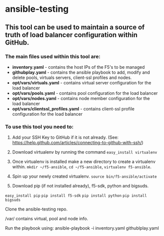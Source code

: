 # ansible-testing

## This tool can be used to maintain a source of truth of load balancer configuration within GitHub.

### The main files used within this tool are:

- **inventory.yaml** - contains the host IPs of the F5's to be managed
- **githubplay.yaml** - contains the ansible playbook to add, modify and delete pools, virtuals servers, client-ssl profiles and nodes.
- **opt/vars/virtuals.yaml** - contains virtual server configuration for the load balancer
- **opt/vars/pools.yaml** - contains pool configuration for the load balancer
- **opt/vars/nodes.yaml** - contains node member configuration for the load balancer
- **opt/vars/clientssl_profiles.yaml** - contains client-ssl profile configuration for the load balancer

### To use this tool you need to:

1) Add your SSH Key to GitHub if it is not already. (See: https://help.github.com/articles/connecting-to-github-with-ssh/)

2) Download virtualenv by running the command `easy_install virtualenv`

3) Once virtualenv is installed make a new directory to create a virtualenv within. `mkdir ~/f5-ansible`, `cd ~/f5-ansible`, `virtualenv f5-ansible`.

4) Spin up your newly created virtualenv. `source bin/f5-ansible/activate`

5) Download pip (if not installed already), f5-sdk, python and bigsuds.

`easy_install pip`
`pip install f5-sdk`
`pip install python`
`pip install bigsuds`

Clone the ansible-testing repo.

/var/ contains virtual, pool and node info.

Run the playbook using: ansible-playbook -i inventory.yaml githublplay.yaml 
